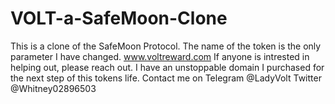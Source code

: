 # VOLT-a-SafeMoon-Clone
This is a clone of the SafeMoon Protocol.  The name of the token is the only parameter I have changed.   www.voltreward.com 
  If anyone is intrested in helping out, please reach out.     I have an unstoppable domain I purchased for the next step of this tokens life.  Contact me on Telegram @LadyVolt  Twitter @Whitney02896503
